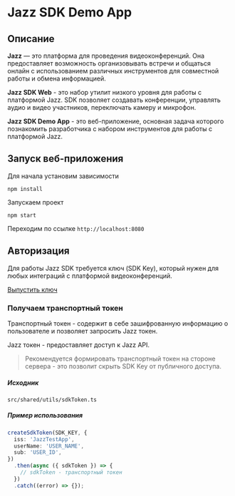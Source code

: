 # Jazz SDK Demo App

## Описание

**Jazz** — это платформа для проведения видеоконференций. Она предоставляет
возможность организовывать встречи и общаться онлайн с использованием различных
инструментов для совместной работы и обмена информацией.

**Jazz SDK Web** - это набор утилит низкого уровня для работы с платформой Jazz.
SDK позволяет создавать конференции, управлять аудио и видео участников,
переключать камеру и микрофон.

**Jazz SDK Demo App** - это веб-приложение, основная задача которого познакомить
разработчика с набором инструментов для работы с платформой Jazz.

## Запуск веб-приложения

Для начала установим зависимости

```
npm install
```

Запускаем проект

```
npm start
```

Переходим по ссылке `http://localhost:8080`

## Авторизация

Для работы Jazz SDK требуется ключ (SDK Key), который нужен для любых интеграций
c платформой видеоконференций.

[Выпустить ключ](https://developers.sber.ru/docs/ru/jazz/sdk/sdk-key)

### Получаем транспортный токен

Транспортный токен - содержит в себе зашифрованную информацию о пользователе и
позволяет запросить Jazz токен.

Jazz токен - предоставляет доступ к Jazz API.

> Рекомендуется формировать транспортный токен на стороне сервера - это позволит
> скрыть SDK Key от публичного доступа.

##### Исходник

`src/shared/utils/sdkToken.ts`

##### Пример использования

```ts
createSdkToken(SDK_KEY, {
  iss: 'JazzTestApp',
  userName: 'USER_NAME',
  sub: 'USER_ID',
})
  .then(async ({ sdkToken }) => {
    // sdkToken - транспортный токен
  })
  .catch((error) => {});
```
